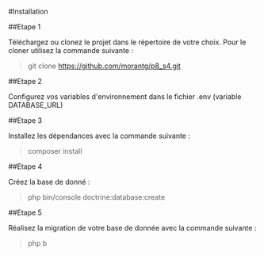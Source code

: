 #Installation

##Etape 1

Téléchargez ou clonez le projet dans le répertoire de votre choix. Pour le cloner utilisez la commande suivante :

> git clone https://github.com/morantg/p8_s4.git

##Etape 2

Configurez vos variables d'environnement dans le fichier .env (variable DATABASE_URL)

##Etape 3

Installez les dépendances avec la commande suivante :

> composer install

##Etape 4

Créez la base de donné :

> php bin/console doctrine:database:create

##Etape 5

Réalisez la migration de votre base de donnée avec la commande suivante :

> php b